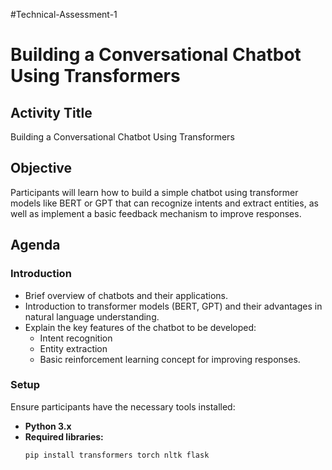 #Technical-Assessment-1

# Building a Conversational Chatbot Using Transformers

## Activity Title
Building a Conversational Chatbot Using Transformers

## Objective
Participants will learn how to build a simple chatbot using transformer models like BERT or GPT that can recognize intents and extract entities, as well as implement a basic feedback mechanism to improve responses.

## Agenda

### Introduction
- Brief overview of chatbots and their applications.
- Introduction to transformer models (BERT, GPT) and their advantages in natural language understanding.
- Explain the key features of the chatbot to be developed:
  - Intent recognition
  - Entity extraction
  - Basic reinforcement learning concept for improving responses.

### Setup
Ensure participants have the necessary tools installed:
- **Python 3.x**
- **Required libraries:** 
  ```bash
  pip install transformers torch nltk flask
